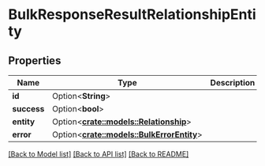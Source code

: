 # BulkResponseResultRelationshipEntity

## Properties

Name | Type | Description | Notes
------------ | ------------- | ------------- | -------------
**id** | Option<**String**> |  | [optional]
**success** | Option<**bool**> |  | [optional]
**entity** | Option<[**crate::models::Relationship**](Relationship.md)> |  | [optional]
**error** | Option<[**crate::models::BulkErrorEntity**](BulkErrorEntity.md)> |  | [optional]

[[Back to Model list]](../README.md#documentation-for-models) [[Back to API list]](../README.md#documentation-for-api-endpoints) [[Back to README]](../README.md)


